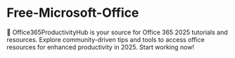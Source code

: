 # Free-Microsoft-Office
📝 Office365ProductivityHub is your source for Office 365 2025 tutorials and resources. Explore community-driven tips and tools to access office resources for enhanced productivity in 2025. Start working now!
